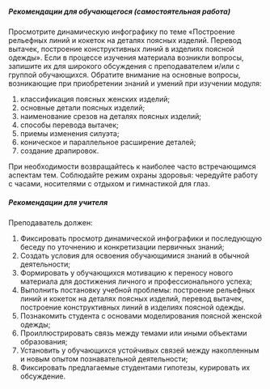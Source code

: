 ##### Рекомендации для обучающегося (самостоятельная работа)
Просмотрите динамическую инфографику по теме «Построение рельефных линий и кокеток на деталях поясных изделий. Перевод вытачек, построение конструктивных линий в изделиях поясной одежды».
Если в процессе изучения материала возникли вопросы, запишите их для широкого обсуждения с преподавателем и/или с группой обучающихся.
Обратите внимание на основные вопросы, возникающие при приобретении знаний и умений при изучении модуля:
1. классификация поясных женских изделий;
2. основные детали поясных изделий;
3. наименование срезов на деталях поясных изделий;
4. способы перевода вытачек;
5. приемы изменения силуэта;
6. коническое и параллельное расширение деталей;
7. создание драпировок.

При необходимости возвращайтесь к наиболее часто встречающимся аспектам тем.
Соблюдайте режим охраны здоровья: чередуйте работу с часами, носителями с отдыхом и гимнастикой для глаз.

##### Рекомендации для учителя
Преподаватель должен:

1. Фиксировать просмотр динамической инфографики и последующую беседу по уточнению и конкретизации первичных знаний;
1. Создать условия для освоения обучающимися знаний в обычной деятельности;
1. Формировать у обучающихся мотивацию к переносу нового материала для достижения личного и профессионального успеха;
1. Выполнить постановку учебной проблемы: построение рельефных линий и кокеток на деталях поясных изделий, перевод вытачек, построение конструктивных линий в изделиях поясной одежды.
1. Познакомить студента с основами моделирования поясной женской одежды;
1. Проиллюстрировать связь между темами или иными объектами образования;
1. Установить у обучающихся устойчивых связей между накопленным и новым опытом познавательной деятельности;
1. Фиксировать предлагаемые студентами гипотезы, курировать их обсуждение.